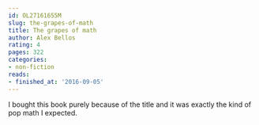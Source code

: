 ```yaml
---
id: OL27161655M
slug: the-grapes-of-math
title: The grapes of math
author: Alex Bellos
rating: 4
pages: 322
categories:
- non-fiction
reads:
- finished_at: '2016-09-05'
---
```

I bought this book purely because of the title and it was exactly the kind of pop math I expected.
